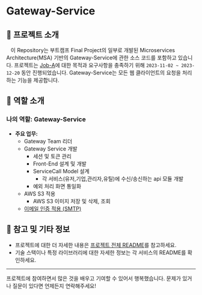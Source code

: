# Gateway-Service

## 🚀 프로젝트 소개

&nbsp;&nbsp; 이 Repository는 부트캠프 Final Project의 일부로 개발된 Microservices Architecture(MSA) 기반의 Gateway-Service에 관한 소스 코드를 포함하고 있습니다.
프로젝트는 [Job-A](https://github.com/miracle-job-a)에 대한 목적과 요구사항을 충족하기 위해 `2023-11-02 ~ 2023-12-20` 동안 진행되었습니다.
Gateway-Service는 모든 웹 클라이언트의 요청을 처리하는 기능을 제공합니다.

## 👥 역할 소개

### 나의 역할: Gateway-Service

- **주요 업무:** 
  - Gateway Team 리더
  - Gateway Service 개발
    - 세션 및 토큰 관리
    - Front-End 설계 및 개발
    - ServiceCall Model 설계
      - 각 서비스(유저,기업,관리자,유틸)에 수신/송신하는 api 모듈 개발
    - 예외 처리 화면 통일화
  - AWS S3 적용
    - AWS S3 이미지 저장 및 삭제, 조회
  - <a href="https://www.youtube.com/embed/gh4Vesk6inA?autoplay=1&controls=0&start=35&end=48">이메일 인증 적용 (SMTP)</a>

## 📌 참고 및 기타 정보

- 프로젝트에 대한 더 자세한 내용은 [프로젝트 전체 README](https://github.com/miracle-job-a)를 참고하세요.
- 기술 스택이나 특정 라이브러리에 대한 자세한 정보는 각 서비스의 README를 확인하세요.

---

프로젝트에 참여하면서 많은 것을 배우고 기여할 수 있어서 행복했습니다. 문제가 있거나 질문이 있다면 언제든지 연락해주세요!
